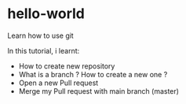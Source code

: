 # hello-world
Learn how to use git

In this tutorial, i learnt:
- How to create new repository
- What is a branch ? How to create a new one ?
- Open a new Pull request
- Merge my Pull request with main branch (master)
